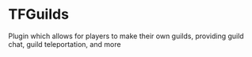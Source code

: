 # TFGuilds
Plugin which allows for players to make their own guilds, providing guild chat, guild teleportation, and more
